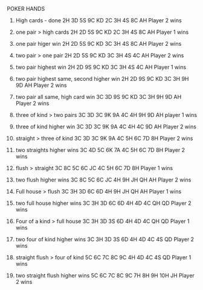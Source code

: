 POKER HANDS

1. High cards - done
2H 3D 5S 9C KD 2C 3H 4S 8C AH
Player 2 wins

2. one pair > high cards
2H 2D 5S 9C KD 2C 3H 4S 8C AH
Player 1 wins

3. one pair higer win
2H 2D 5S 9C KD 3C 3H 4S 8C AH
Player 2 wins

4. two pair > one pair
2H 2D 5S 9C KD 3C 3H 4S 4C AH
Player 2 wins

5. two pair highest win
2H 2D 9S 9C KD 3C 3H 4S 4C AH
Player 1 wins

6. two pair highest same, second higher win
2H 2D 9S 9C KD 3C 3H 9H 9D AH
Player 2 wins

7. two pair all same, high card win
3C 3D 9S 9C KD 3C 3H 9H 9D AH
Player 2 wins

8. three of kind > two pairs
3C 3D 3C 9K 9A 4C 4H 9H 9D AH
player 1 wins

9. three of kind higher win
3C 3D 3C 9K 9A 4C 4H 4C 9D AH
Player 2 wins

10. straight > three of kind
3C 3D 3C 9K 9A 4C 5H 6C 7D 8H
Player 2 wins

11. two straights higher wins
3C 4D 5C 6K 7A 4C 5H 6C 7D 8H
Player 2 wins

12. flush > straight
3C 8C 5C 6C JC 4C 5H 6C 7D 8H
Player 1 wins

13. two flush higher wins
3C 8C 5C 6C JC 4H 9H JH QH AH
Player 2 wins

14. Full house > flush
3C 3H 3D 6C 6D 4H 9H JH QH AH
Player 1 wins

15. two full house higher wins
3C 3H 3D 6C 6D 4H 4D 4C QH QD
Player 2 wins

16. Four of a kind > full house
3C 3H 3D 3S 6D 4H 4D 4C QH QD
Player 1 wins

17. two four of kind higher wins
3C 3H 3D 3S 6D 4H 4D 4C 4S QD
Player 2 wins

18. straight flush > four of kind
5C 6C 7C 8C 9C 4H 4D 4C 4S QD
Player 1 wins

19. two straight flush higher wins
5C 6C 7C 8C 9C 7H 8H 9H 10H JH
Player 2 wins
